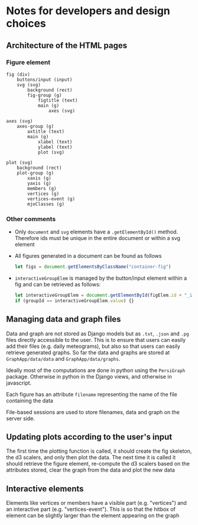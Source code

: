 Notes for developers and design choices
===============================================================================

Architecture of the HTML pages
-------------------------------------------------------------------------------

### Figure element

```
fig (div)
    buttons/input (input)
    svg (svg)
        background (rect)
        fig-group (g)
            figtitle (text)
            main (g)
                axes (svg)

axes (svg)
    axes-group (g)
        axtitle (text)
        main (g)
            xlabel (text)
            ylabel (text)
            plot (svg)

plot (svg)
    background (rect)
    plot-group (g)
        xaxis (g)
        yaxis (g)
        members (g)
        vertices (g)
        vertices-event (g)
        mjoClasses (g)
```

### Other comments

- Only ```document``` and ```svg``` elements have a ```.getElementById()``` method.
Therefore ids must be unique in the entire document or within a svg element
- All figures generated in a document can be found as follows

  ```javascript
  let figs = document.getElementsByClassName("container-fig")
  ```

- ```interactiveGroupElem``` is managed by the button/input element within a
fig and can be retrieved as follows:

    ```javascript
    let interactiveGroupElem = document.getElementById(figElem.id + "_input")
    if (groupId == interactiveGroupElem.value) {}
    ```

Managing data and graph files
-------------------------------------------------------------------------------

Data and graph are not stored as Django models but as ```.txt```, ```.json``` and ```.pg``` files directly accessible to the user. This is to ensure that users can easily add their files (e.g. daily meteograms), but also so that users can easily retrieve generated graphs. So far the data and graphs are stored at ```GraphApp/data/data``` and ```GraphApp/data/graphs```.

Ideally most of the computations are done in python using the ```PersiGraph``` package. Otherwise in python in the Django views, and otherwise in javascript.

Each figure has an attribute ```filename``` representing the name of the file containing the data

File-based sessions are used to store filenames, data and graph on the server side.

Updating plots according to the user's input
-------------------------------------------------------------------------------

The first time the plotting function is called, it should create the fig skeleton, the d3 scalers, and only then plot the data. The next time it is called it should retrieve the figure element, re-compute the d3 scalers based on the attributes stored, clear the graph from the data and plot the new data

Interactive elements
-------------------------------------------------------------------------------

Elements like vertices or members have a visible part (e.g. "vertices") and an interactive part (e.g. "vertices-event"). This is so that the hitbox of element can be slightly larger than the element appearing on the graph